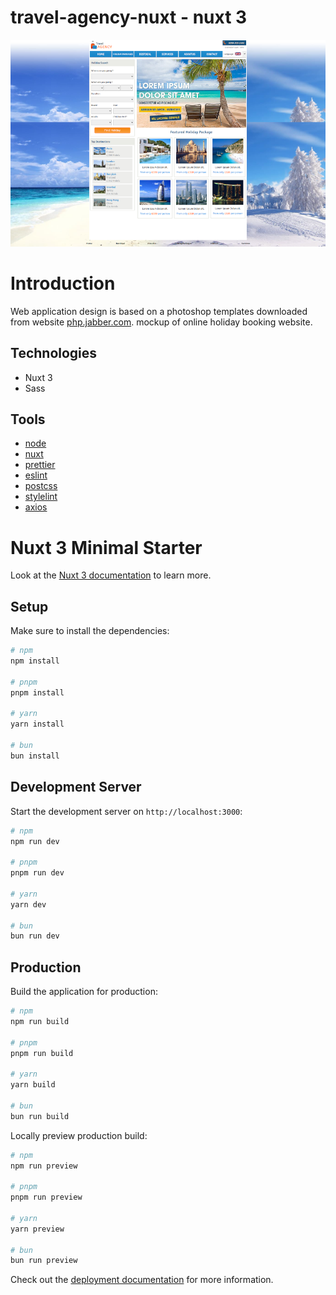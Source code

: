 
# travel-agency-nuxt - nuxt 3

![travel Agency](/travel-agency-vue.png)

# Introduction

Web application design is based on a photoshop templates downloaded from website [php.jabber.com](https://www.phpjabbers.com/). mockup of online holiday booking website.

## Technologies

- Nuxt 3
- Sass

## Tools

- [node](https://nodejs.org/en)
- [nuxt](https://nuxt.com/)
- [prettier](https://prettier.io/)
- [eslint](https://eslint.org/)
- [postcss](https://postcss.org/)
- [stylelint](https://stylelint.io/)
- [axios](https://axios-http.com/docs/intro/)

# Nuxt 3 Minimal Starter

Look at the [Nuxt 3 documentation](https://nuxt.com/docs/getting-started/introduction) to learn more.

## Setup

Make sure to install the dependencies:

```bash
# npm
npm install

# pnpm
pnpm install

# yarn
yarn install

# bun
bun install
```

## Development Server

Start the development server on `http://localhost:3000`:

```bash
# npm
npm run dev

# pnpm
pnpm run dev

# yarn
yarn dev

# bun
bun run dev
```

## Production

Build the application for production:

```bash
# npm
npm run build

# pnpm
pnpm run build

# yarn
yarn build

# bun
bun run build
```

Locally preview production build:

```bash
# npm
npm run preview

# pnpm
pnpm run preview

# yarn
yarn preview

# bun
bun run preview
```

Check out the [deployment documentation](https://nuxt.com/docs/getting-started/deployment) for more information.
